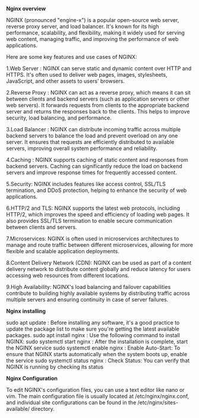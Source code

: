 **Nginx overview**

NGINX (pronounced "engine-x") is a popular open-source web server, reverse proxy server, and load balancer. It's known for its high performance, scalability, and flexibility, making it widely used for serving web content, managing traffic, and improving the performance of web applications.

Here are some key features and use cases of NGINX:

1.Web Server : NGINX can serve static and dynamic content over HTTP and HTTPS. It's often used to deliver web pages, images, stylesheets, JavaScript, and other assets to users' browsers.

2.Reverse Proxy : NGINX can act as a reverse proxy, which means it can sit between clients and backend servers (such as application servers or other web servers). It forwards requests from clients to the appropriate backend server and returns the responses back to the clients. This helps to improve security, load balancing, and performance.

3.Load Balancer : NGINX can distribute incoming traffic across multiple backend servers to balance the load and prevent overload on any one server. It ensures that requests are efficiently distributed to available servers, improving overall system performance and reliability.

4.Caching : NGINX supports caching of static content and responses from backend servers. Caching can significantly reduce the load on backend servers and improve response times for frequently accessed content.

5.Security: NGINX includes features like access control, SSL/TLS termination, and DDoS protection, helping to enhance the security of web applications.

6.HTTP/2 and TLS: NGINX supports the latest web protocols, including HTTP/2, which improves the speed and efficiency of loading web pages. It also provides SSL/TLS termination to enable secure communication between clients and servers.

7.Microservices: NGINX is often used in microservices architectures to manage and route traffic between different microservices, allowing for more flexible and scalable application deployments.

8.Content Delivery Network (CDN): NGINX can be used as part of a content delivery network to distribute content globally and reduce latency for users accessing web resources from different locations.

9.High Availability: NGINX's load balancing and failover capabilities contribute to building highly available systems by distributing traffic across multiple servers and ensuring continuity in case of server failures.

**Nginx installing**

sudo apt update : Before installing any software, it's a good practice to update the package list to make sure you're getting the latest available packages.
sudo apt install nginx : Use the following command to install NGINX:
sudo systemctl start nginx : After the installation is complete, start the NGINX service
sudo systemctl enable nginx : Enable Auto-Start: To ensure that NGINX starts automatically when the system boots up, enable the service
sudo systemctl status nginx : Check Status: You can verify that NGINX is running by checking its status

**Nginx Configuration**

To edit NGINX's configuration files, you can use a text editor like nano or vim. The main configuration file is usually located at /etc/nginx/nginx.conf, and individual site configurations can be found in the /etc/nginx/sites-available/ directory.





